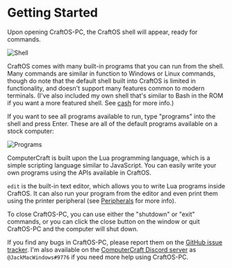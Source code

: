 # Getting Started
Upon opening CraftOS-PC, the CraftOS shell will appear, ready for commands.

![Shell](../images/shell.png)

CraftOS comes with many built-in programs that you can run from the shell. Many commands are similar in function to Windows or Linux commands, though do note that the default shell built into CraftOS is limited in functionality, and doesn't support many features common to modern terminals. (I've also included my own shell that's similar to Bash in the ROM if you want a more featured shell. See [cash](cash.html) for more info.)

If you want to see all programs available to run, type "programs" into the shell and press Enter. These are all of the default programs available on a stock computer:

![Programs](../images/programs.png)

ComputerCraft is built upon the Lua programming language, which is a simple scripting language similar to JavaScript. You can easily write your own programs using the APIs available in CraftOS.

`edit` is the built-in text editor, which allows you to write Lua programs inside CraftOS. It can also run your program from the editor and even print them using the printer peripheral (see [Peripherals](peripherals.html) for more info).

To close CraftOS-PC, you can use either the "shutdown" or "exit" commands, or you can click the close button on the window or quit CraftOS-PC and the computer will shut down.

If you find any bugs in CraftOS-PC, please report them on the [GitHub issue tracker](https://github.com/MCJack123/craftos2/issues). I'm also available on the [ComputerCraft Discord server](https://discord.computercraft.cc) as `@JackMacWindows#9776` if you need more help using CraftOS-PC.